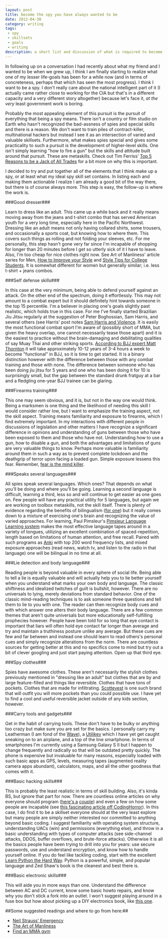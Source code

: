 ```yaml
---
layout: post
title: become the spy you have always wanted to be
date: 2012-04-30
category: writing
tags:
 - spy
 - skillsets
 - goals
 - writing
description: a short list and discussion of what is required to become your very own spy
---
```


In following up on a conversation I had recently about what my friend and I wanted to be when we grew up, I think I am finally starting to realize what one of my lesser life-goals has been for a while now (and in terms of concreteness, perhaps that which has seen the most progress).  I think I want to be a spy.  I don't really care about the national intelligent part of it (I actually came rather close to working for the CIA but that's in a different capacity and a very different story altogether) because let's face it, *at the very* least government work is boring.

Probably the most appealing element of this pursuit is the pursuit of everything that being a spy means.  There isn't a country or film studio on Earth who hasn't recognized the bad-assness of spies and special skills and there is a reason.  We don't want to train piles of contract-killer, multinational hackers but instead I see it as an intersection of varied and valuable skillsets.  Furthermore, what makes spies special and gives some practicality to such a pursuit is the development of higher-level skills.  One isn't simply learning "how to fire a gun" but the skills and attitude built around that pursuit.  These are metaskills.  Check out Tim Ferriss' [Top 5 Reasons to be a Jack of All Trades](http://www.fourhourworkweek.com/blog/2007/09/14/the-top-5-reasons-to-be-a-jack-of-all-trades/) for a bit more on why this is important.

I decided to try and put together all of the elements that I think make up a spy, or at least what my ideal spy skill set contains.  In listing each and making them actionable I realize I am already a good bit of the way there, but there is of course always more.  This step is easy, the follow-up is where the work is.

###Good dresser###

Learn to dress like an adult.  This came up a while back and it really means moving away from the jeans and t-shirt combo that has served American youth for a very long time, especially here in the Pacific Northwest.  Dressing like an adult means not only having collared shirts, some trousers, and occasionally a sports coat, but knowing how to where them.  This covers such things as rolling and not folding your sleeves, etc.  For me personally, this step hasn't gone very far since I'm incapable of shopping for longer than 20 minutes before I get so utterly sick of it I have to leave.  Also, I'm too cheap for nice clothes right now.  See Art of Manliness' article series for Men, [How to Improve your Style](http://artofmanliness.com/2010/08/12/mans-guide-change-appearance/) and [Style Tips for College Students](http://artofmanliness.com/2011/09/22/style-tips-for-college-men/).  It is somewhat different for women but generally similar; i.e. less t-shirt + jeans combos.

###Self defense skills###

In this case at the very minimum, being able to defend yourself against an attack.  On the other end of the spectrum, doing it effortlessly.  This may not amount to a combat expert but it should definitely hint towards someone in the top 15 percentile. I'm a believer in placing one's goals slightly past realistic, which holds true in this case.  For me I've finally started Brazilian Jiu Jitsu regularly at the suggestion of Peter Boghossian, Sam Harris, and several others (see Harris' post notes [Sam Harris and Violence](/notes/2012/02/28/Sam-Harris-and-Violence.html).  It is easily the most functional combat sport I'm aware of (possibly short of MMA, but given the heavy overlap, one cannot necessarily tease those apart) and it is the easiest to practice without the brain-damaging and debilitating qualities of say Muay Thai and other striking sports.  [According to BJJ expert Matt Thornton](/notes/2012/02/21/matt-thornton-notes.html) it will take approximately 10-12 years of 3-4 hours a week to become "functional" in BJJ, so it is time to get started.  It is a binary distinction however with the difference between those with any combat training and those with none.  The difference between someone who has been doing jiu jitsu for 5 years and one who has been doing it for 10 is surprisingly small, but the gap between the standard drunk fratguy at a bar and a fledgling one-year BJJ trainee can be glaring.

###Firearms training###

This one may seem obvious, and it is, but not in the way one would think.  Being a marksmen is one thing and the likelihood of needing this skill I would consider rather low, but I want to emphasize the training aspect, not the skill aspect.  Training means familiarity and exposure to firearms, which I find extremely important.  In my interactions with different people in discussions of legislation and other matters I have recognize a significant difference in opinions and understanding of guns between those who have been exposed to them and those who have not.  Understanding how to use a gun, how to disable a gun, and both the advantages and limitations of guns are very valuable things to know.  Perhaps more valuable is familiarity around them in such a way as to prevent complete lockdown and the deathgrip of terror upon facing a loaded gun.  Simple exposure lessens this fear.  Remember, [fear is the mind killer](http://www.goodreads.com/quotes/show/2).

###Speaks several languages###

All spies speak several languages.  Which ones?  That depends on what you'll be doing and where you'll be going.  Learning a second language is difficult, learning a third, less so and will continue to get easier as one goes on.  Few people will have any practical utility for 5 languages, but again we are working on toolbox metaskills, not the skill itself.  There is plenty of evidence regarding the benefits of bilingualism ([for one](/language/2011/10/15/first-physical-evidence-bilingualism-delays-onset-of-alzheimers.html)) but it really comes down to a mixture of exercising one's brain and recognizing the value of varied approaches.  For learning, Paul Pimsleur's [Pimsleur Language Learning system](http://www.pimsleur.com/) makes the most effective language tapes around in a variety of tongues, utilizing an excellent combination of spaced-repetition, length based on limitations of human attention, and free recall.  Paired with such programs as [Anki](http://ankisrs.net) with top 200 word frequency lists, and mixed exposure approaches (read news, watch tv, and listen to the radio in that language) one will be bilingual in no time at all.

###Lie detection and body language###

Reading people is beyond valuable in every sphere of social life.  Being able to tell a lie is equally valuable and will actually help you to lie better yourself when you understand what marks your own body and language.  The classic shiftiness and idealized twitches of guilt is bullshit, however.  There are no universals to lying, merely deviations from standard behavior.  One of the classic mind-reading techniques is to ask someone three questions and tell them to lie to you with one.  The reader can then recognize body cues and with which answer one alters their body language.  There are a few common themes that aren't quite universals but more educationally self-fulfilling prophecies however.  People have been told for so long that eye contact is important that liars will often hold eye contact far longer than average and try and maintain a truthiness posture unlike any average.  But these cues are few and far between and instead one should learn to read others's personal cues and simply recognize alterations from the norm.  There are countless sources for getting better at this and no specifics come to mind but try out a bit of clever googling and just start paying attention.  Open up that third eye.

###Spy clothes###

Spies have awesome clothes.  These aren't necessarily the stylish clothes previously mentioned in "dressing like an adult" but clothes that are by and large feature-filled and things like reversible.  Clothes that have tons of pockets. Clothes that are made for infiltrating.  [Scottevest](http://www.scottevest.com) is one such brand that will outfit you will more pockets than you could possible use.  I have yet to find a cool and useful reversible jacket outside of any kids section, however.

###Carry tools and gadgets###

Get in the habit of carrying tools. These don't have to be bulky or anything too crazy but make sure you are set for the basics.  I personally carry my Leatherman (I am fond of the [Wave](http://www.leatherman.com/product/Wave])), a [Utilikey](http://www.amazon.com/Swiss-Tech-UKCSB-1-Utili-Key-MultiTool/dp/B0001EFSTI/ref=sr_1_1?ie=UTF8&qid=1335805755&sr=8-1) which I have yet get caught sneaking on to an airplane, and a top of the line smartphone.  In terms of smartphones I'm currently using a Samsung Galaxy S II but I happen to change frequently and radically so that will be outdated pretty quickly.  The phone is expensive but invaluable for many reasons, especially loaded with such basic apps as GPS, levels, measuring tapes (augmented reality camera apps abundant), calculators, maps, and all the other goodness that comes with it.

###Basic hacking skills###

This is probably the least realistic in terms of skill building. Also, it's kinda BS, but ignore that part for now.  There are countless online articles on why everyone should program ([here's a](http://www.conorneill.com/2012/03/everyone-must-learn-to-code.html) [couple](http://reviewsindepth.com/2011/04/why-everyone-should-learn-to-program/)) and even a few on how some people are incapable (see [this fascinating article off CodingHorror](http://www.codinghorror.com/blog/2006/07/separating-programming-sheep-from-non-programming-goats.html)).  In this case, I do find it to be a skillset everyone should at the very least explore but many people are simply neither interested nor committed to anything beyond basic coding.  I suggest familiarity with operating system structure, understanding UACs (win) and permissions (everything else), and throw in a basic understanding with types of computer attacks (see side-channel attacks, DDOS, buffer overflows, and brute-force attacks).  Otherwise it is all the basics people have been trying to drill into you for years: use secure passwords, use and understand encryption, and know how to handle yourself online.  If you do feel like tackling coding, start with the excellent [Learn Python the Hard Way](http://learnpythonthehardway.org/book/).  Python is a powerful, simple, and popular language and Zed Shaw's book is the cleanest and best there is.

###Basic electronic skills###

This will aide you in more ways than one.  Understand the difference between AC and DC current, know some basic howto repairs, and know why you don't stick a fork into an outlet.  I won't suggest playing around in a fuse box but how about picking up a DIY electronics book, like [this one](http://www.amazon.com/Make-Electronics-Discovery-Charles-Platt/dp/0596153740/ref=sr_1_4?ie=UTF8&qid=1335806680&sr=8-4).  
  

##Some suggested readings and where to go from here:##
- [Neil Strauss' Emergency](http://www.amazon.com/Emergency-This-Book-Will-ebook/dp/B001NLL9P0/ref=sr_1_2?ie=UTF8&qid=1335805110&sr=8-2)
- [The Art of Manliness](http://artofmanliness.com/)
- [Find an MMA gym](http://www.findmmagym.com/)

